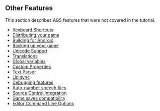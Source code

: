 ## Other Features

This section describes AGS features that were not covered in the
tutorial.

- [Keyboard Shortcuts](KeyboardShortcuts)
- [Distributing your game](DistGame)
- [Building for Android](BuildAndroid)
- [Backing up your game](BackingUpYourGame)
- [Unicode Support](UnicodeSupport)
- [Translations](Translations)
- [Global variables](GlobalVariables)
- [Custom Properties](CustomProperties)
- [Text Parser](TextParser)
- [Lip sync](Lipsync)
- [Debugging features](Debuggingfeatures)
- [Auto-number speech files](AutonumberSpeechFiles)
- [Source Control integration](SourceControl)
- [Game saves compatibility](GameSavesCompatibility)
- [Editor Command Line Options](EditorCommandLineOptions)
